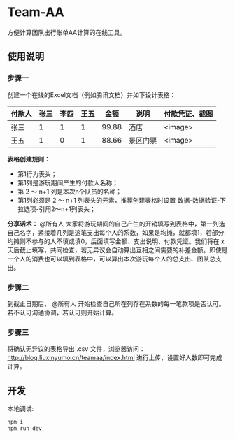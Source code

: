 # Team-AA
方便计算团队出行账单AA计算的在线工具。

## 使用说明

### 步骤一
创建一个在线的Excel文档（例如腾讯文档）并如下设计表格：

| 付款人 | 张三 | 李四 | 王五 | 金额 | 说明 | 付款凭证、截图 |
| --- | --- | --- | --- | --- | --- | --- |
| 张三 | 1 | 1 | 1 | 99.88 | 酒店 | <image\> |
| 王五 | 1 | 0 | 1 | 88.66 | 景区门票 | <image\> |

**表格创建规则：** 
- 第1行为表头；
- 第1列是游玩期间产生的付款人名称；
- 第 2 ～ n+1 列是本次n个队员的名称；
- 第1列必须是 2 ～ n+1 列表头的元素，推荐创建表格时设置 数据-数据验证-下拉选项-引用2～n+1列表头；

**分享话术：**
@所有人 大家将游玩期间的自己产生的开销填写到表格中，第一列选自己名字，紧接着几列是这笔支出每个人的系数，如果是均摊，就都填1，若部分均摊则不参与的人不填或填0，后面填写金额、支出说明、付款凭证。我们将在 x 天后截止填写，共同检查，若无异议会自动算出互相之间需要的补差金额。即使是一个人的消费也可以填到表格中，可以算出本次游玩每个人的总支出、团队总支出。

### 步骤二
到截止日期后， @所有人 开始检查自己所在列存在系数的每一笔款项是否认可。若不认可沟通协调，若认可则开始计算。

### 步骤三
将确认无异议的表格导出 .csv 文件，浏览器访问： http://blog.liuxinyumo.cn/teamaa/index.html 进行上传，设置好人数即可完成计算。

## 开发

本地调试:

```sh
npm i
npm run dev
```